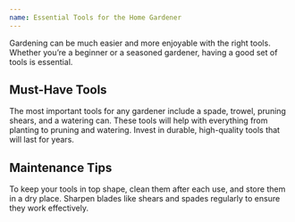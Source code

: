 ```yaml
--- 
name: Essential Tools for the Home Gardener
---
```


Gardening can be much easier and more enjoyable with the right tools. Whether you’re a beginner or a seasoned gardener, having a good set of tools is essential.  

## Must-Have Tools  

The most important tools for any gardener include a spade, trowel, pruning shears, and a watering can. These tools will help with everything from planting to pruning and watering. Invest in durable, high-quality tools that will last for years.  

## Maintenance Tips  

To keep your tools in top shape, clean them after each use, and store them in a dry place. Sharpen blades like shears and spades regularly to ensure they work effectively.

